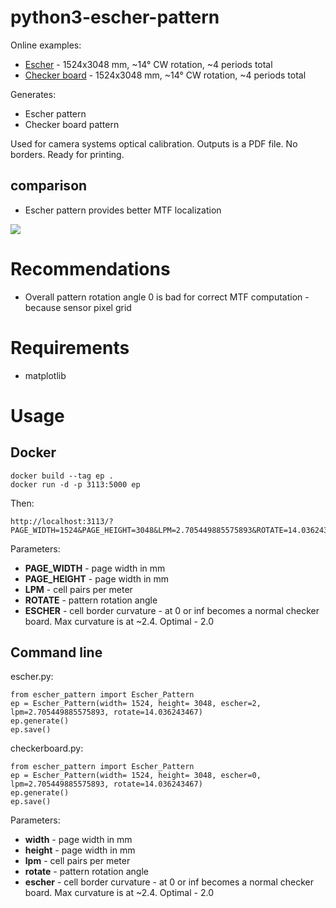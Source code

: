 # python3-escher-pattern

Online examples:
* [Escher](https://community.elphel.com/files/escher_pattern/?PAGE_WIDTH=1524&PAGE_HEIGHT=3048&LPM=2.705449885575893&ROTATE=14.036243467) - 1524x3048 mm, ~14&deg; CW rotation, ~4 periods total
* [Checker board](https://community.elphel.com/files/escher_pattern/?PAGE_WIDTH=1524&PAGE_HEIGHT=3048&LPM=2.705449885575893&ROTATE=14.036243467&ESCHER=0) - 1524x3048 mm, ~14&deg; CW rotation, ~4 periods total


Generates:
* Escher pattern
* Checker board pattern

Used for camera systems optical calibration.
Outputs is a PDF file. No borders. Ready for printing.

## comparison

* Escher pattern provides better MTF localization

![](https://community.elphel.com/pictures/escher_vs_checker.png)

# Recommendations

* Overall pattern rotation angle 0 is bad for correct MTF computation - because sensor pixel grid

# Requirements
* matplotlib

# Usage

## Docker

```
docker build --tag ep .
docker run -d -p 3113:5000 ep
```

Then:
```
http://localhost:3113/?PAGE_WIDTH=1524&PAGE_HEIGHT=3048&LPM=2.705449885575893&ROTATE=14.036243467
```

Parameters:
* **PAGE_WIDTH**  - page width in mm
* **PAGE_HEIGHT** - page width in mm
* **LPM**         - cell pairs per meter
* **ROTATE**      - pattern rotation angle
* **ESCHER**      - cell border curvature - at 0 or inf becomes a normal checker board. Max curvature is at ~2.4. Optimal - 2.0


## Command line

escher.py:
```
from escher_pattern import Escher_Pattern
ep = Escher_Pattern(width= 1524, height= 3048, escher=2, lpm=2.705449885575893, rotate=14.036243467)
ep.generate()
ep.save()
```

checkerboard.py:
```
from escher_pattern import Escher_Pattern
ep = Escher_Pattern(width= 1524, height= 3048, escher=0, lpm=2.705449885575893, rotate=14.036243467)
ep.generate()
ep.save()
```

Parameters:
* **width**  - page width in mm
* **height** - page width in mm
* **lpm**    - cell pairs per meter
* **rotate** - pattern rotation angle
* **escher** - cell border curvature - at 0 or inf becomes a normal checker board. Max curvature is at ~2.4. Optimal - 2.0
